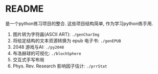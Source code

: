 # README

是一个python练习项目的整合. 这些项目结构简单, 作为学习python练手用. 

1.  图片转为字符画(ASCII ART): `./genCharImg`
2.  将给定结构的文本资源转换为 epub 电子书: `./genEPUB`
3.  2048 游戏与AI: `./py2048`
4.  布洛赫球的可视化: `./blochSphere`
5.  交互式手写布局
6.  Phys. Rev. Research 影响因子估计: `./prrStat`


<!--
以下70个项目来自 [@张小森 的知乎专栏](https://zhuanlan.zhihu.com/p/60246173), 目前课程链接已转为私有, 计划写一写练练手, 未必全都做一遍, 也不会只做这些.

1.  Python 图片转字符画
2.  200行Python代码实现2048
3.  Python3 实现火车票查询工具
4.  高德API+Python解决租房问题 
5.  Python3 色情图片识别
6.  Python 破解验证码
7.  Python实现简单的Web服务器
8.  pygame开发打飞机游戏
9.  Django 搭建简易博客
10.  Python基于共现提取《釜山行》人物关系
11.  基于scrapy爬虫的天气数据采集(python)
12.  Flask 开发轻博客
13.  Python3 图片隐写术
14.  Python 实现简易 Shell
15.  使用 Python 解数学方程
16.  PyQt 实现简易浏览器
17.  神经网络实现手写字符识别系统 
18.  Python 实现简单画板
19.  Python实现3D建模工具
20.  NBA常规赛结果预测——利用Python进行比赛数据分析
21.  神经网络实现人脸识别任务
22.  Python文本解析器
23.  Python3 & OpenCV 视频转字符动画
24.  Python3 实现淘女郎照片爬虫 
25.  Python3实现简单的FTP认证服务器
26.  基于 Flask 与 MySQL 实现番剧推荐系统
27.  Python 实现端口扫描器
28.  使用 Python 3 编写系列实用脚本
29.  Python 实现康威生命游戏
30.  川普撞脸希拉里(基于 OpenCV 的面部特征交换) 
31.  Python 3 实现 Markdown 解析器
32.  Python 气象数据分析 -- 《Python 数据分析实战》
33.  Python实现键值数据库
34.  k-近邻算法实现手写数字识别系统
35.  ebay在线拍卖数据分析
36.  Python 实现英文新闻摘要自动提取 
37.  Python实现简易局域网视频聊天工具
38.  基于 Flask 及爬虫实现微信娱乐机器人
39.  Python实现Python解释器
40.  Python3基于Scapy实现DDos
41.  Python 实现密码强度检测器
42.  使用 Python 实现深度神经网络
43.  Python实现从excel读取数据并绘制成精美图像
44.  人机对战初体验:Python基于Pygame实现四子棋游戏
45.  Python3 实现可控制肉鸡的反向Shell
46.  Python打造漏洞扫描器 
47.  Python应用马尔可夫链算法实现随机文本生成
48.  数独游戏的Python实现与破解
49.  使用Python定制词云
50.  Python开发简单计算器
51.  Python 实现 FTP 弱口令扫描器
52.  Python实现Huffman编码解压缩文件
53.  Python实现Zip文件的暴力破解 
54.  Python3 智能裁切图片
55.  Python实现网站模拟登陆
56.  给Python3爬虫做一个界面.  妹子图网实战
57.  Python 3 实现图片转彩色字符
58.  自联想器的 Python 实现
59.  Python 实现简单滤镜
60.  Flask 实现简单聊天室
61.  基于PyQt5 实现地图中定位相片拍摄位置
62.  Python实现模板引擎
63.  Python实现遗传算法求解n-queens问题
64.  Python3 实现命令行动态进度条
65.  Python 获取挂号信息并邮件通知
66.  Python实现java web项目远端自动化更新部署
67.  使用 Python3 编写 Github 自动周报生成器
68.  使用 Python 生成分形图片
69.  Python 实现 Redis 异步客户端
70.  Python 实现中文错别字高亮系统
-->